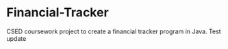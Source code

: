 # Financial-Tracker
CSED coursework project to create a financial tracker program in Java.
Test update
